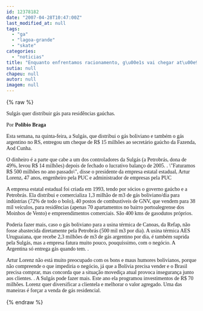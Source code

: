```yaml
---
id: 12378182
date: "2007-04-28T10:47:00Z"
last_modified_at: null
tags:
  - "ga"
  - "lagoa-grande"
  - "skate"
categories:
  - "noticias"
title: "Enquanto enfrentamos racionamento, g\u00e1s vai chegar at\u00e9 nas resid\u00eancias. No Rio Grande do Sul"
sutia: null
chapeu: null
autor: null
imagem: null
---
```

{% raw %}
<p><P><FONT face=Verdana>Sulgás quer distribuir gás para residências gaúchas.</FONT></P></p>
<p><P><FONT face=Verdana>Por<STRONG> Polibio Braga </STRONG></FONT></P></p>
<p><P><FONT face=Verdana>Esta semana, na quinta-feira, a Sulgás, que distribui o gás boliviano e também o gás argentino no RS, entregou um cheque de R$ 15 milhões ao secretário gaúcho da Fazenda, Aod Cunha. </FONT></P></p>
<p><P><FONT face=Verdana>O dinheiro é a parte que cabe a um dos controladores da Sulgás (a Petrobrás, dona de 49%, levou R$ 14 milhões) depois de fechado o lucrativo balanço de 2005. . \"Faturamos R$ 500 milhões no ano passado\", disse o presidente da empresa estatal estadual, Artur Lorenz, 47 anos, engenheiro pela PUC e administrador de empresas pela PUC</FONT></P></p>
<p><P><FONT face=Verdana>A empresa estatal estadual foi criada em 1993, tendo por sócios o governo gaúcho e a Petrobrás. Ela distribui e comercializa 1,3 milhão de m3 de gás boliviano/dia para indústrias (72% de todo o bolo), 40 postos de combustíveis de GNV, que vendem para 38 mil veículos, para residências (apenas 70 apartamentos no bairro portoalegrense dos Moinhos de Vento) e empreendimentos comerciais. São 400 kms de gasodutos próprios. </FONT></P></p>
<p><P><FONT face=Verdana>Poderia fazer mais, caso o gás boliviano para a usina térmica de Canoas, da Refap, não fosse abastecida diretamente pela Petrobrás (500 mil m3 por dia). A usina térmica AES Uruguaiana, que recebe 2,3 milhões de m3 de gás argentino por dia, é também suprida pela Sulgás, mas a empresa fatura muito pouco, pouquíssimo, com o negócio. A Argentina só entrega gás quando tem. . </FONT></P></p>
<p><P><FONT face=Verdana>Artur Lorenz não está muito preocupado com os bons e maus humores bolivianos, porque não compreende o que impediria o negócio, já que a Bolívia precisa vender e o Brasil precisa comprar, mas concorda que a situação movediça atual provoca insegurança junto aos clientes. . A Sulgás pode fazer mais. Este ano ela programou investimentos de R$ 70 milhões. Lorenz quer diversificar a clientela e melhorar o valor agregado. Uma das maneiras é forçar a venda de gás residencial. </FONT></P> </p>
{% endraw %}
